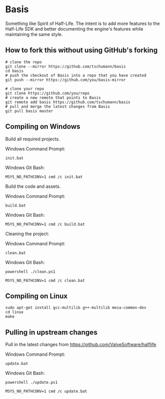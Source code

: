 Basis
=====

Something like Spirit of Half-Life. The intent is to add more features to the Half-Life SDK and better documenting the engine's features while maintaining the same style.


How to fork this without using GitHub's forking
-----------------------------------------------

```
# clone the repo
git clone --mirror https://github.com/tschumann/basis
cd basis
# push the checkout of Basis into a repo that you have created
git push --mirror https://github.com/you/basis-mirror

# clone your repo
git clone https://github.com/you/repo
# create a new remote that points to Basis
git remote add basis https://github.com/tschumann/basis
# pull and merge the latest changes from Basis
git pull basis master
```


Compiling on Windows
--------------------

Build all required projects.

Windows Command Prompt:
```
init.bat
```

Windows Git Bash:
```
MSYS_NO_PATHCONV=1 cmd /c init.bat
```

Build the code and assets.

Windows Command Prompt:
```
build.bat
```

Windows Git Bash:
```
MSYS_NO_PATHCONV=1 cmd /c build.bat
```

Cleaning the project:

Windows Command Prompt:
```
clean.bat
```

Windows Git Bash:
```
powershell ./clean.ps1
```
```
MSYS_NO_PATHCONV=1 cmd /c clean.bat
```


Compiling on Linux
------------------

```
sudo apt-get install gcc-multilib g++-multilib mesa-common-dev
cd linux
make
```

Pulling in upstream changes
---------------------------

Pull in the latest changes from https://github.com/ValveSoftware/halflife

Windows Command Prompt:
```
update.bat
```

Windows Git Bash:
```
powershell ./update.ps1
```
```
MSYS_NO_PATHCONV=1 cmd /c update.bat
```